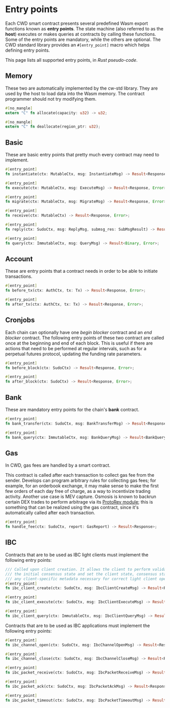 # Entry points

Each CWD smart contract presents several predefined Wasm export functions known as **entry points**. The state machine (also referred to as the **host**) executes or makes queries at contracts by calling these functions. Some of the entry points are mandatory, while the others are optional. The CWD standard library provides an `#[entry_point]` macro which helps defining entry points.

This page lists all supported entry points, in _Rust pseudo-code_.

## Memory

These two are automatically implemented by the cw-std library. They are used by the host to load data into the Wasm memory. The contract programmer should not try modifying them.

```rust
#[no_mangle]
extern "C" fn allocate(capacity: u32) -> u32;

#[no_mangle]
extern "C" fn deallocate(region_ptr: u32);
```

## Basic

These are basic entry points that pretty much every contract may need to implement.

```rust
#[entry_point]
fn instantiate(ctx: MutableCtx, msg: InstantiateMsg) -> Result<Response, Error>;

#[entry_point]
fn execute(ctx: MutableCtx, msg: ExecuteMsg) -> Result<Response, Error>;

#[entry_point]
fn migrate(ctx: MutableCtx, msg: MigrateMsg) -> Result<Response, Error>;

#[entry_point]
fn receive(ctx: MutableCtx) -> Result<Response, Error>;

#[entry_point]
fn reply(ctx: SudoCtx, msg: ReplyMsg, submsg_res: SubMsgResult) -> Result<Response, Error>;

#[entry_point]
fn query(ctx: ImmutableCtx, msg: QueryMsg) -> Result<Binary, Error>;
```

## Account

These are entry points that a contract needs in order to be able to initiate transactions.

```rust
#[entry_point]
fn before_tx(ctx: AuthCtx, tx: Tx) -> Result<Response, Error>;

#[entry_point]
fn after_tx(ctx: AuthCtx, tx: Tx) -> Result<Response, Error>;
```

## Cronjobs

Each chain can optionally have one _begin blocker_ contract and an _end blocker_ contract. The following entry points of these two contract are called once at the beginning and end of each block. This is useful if there are actions that need to be performed at regular intervals, such as for a perpetual futures protocol, updating the funding rate parameters.

```rust
#[entry_point]
fn before_block(ctx: SudoCtx) -> Result<Response, Error>;

#[entry_point]
fn after_block(ctx: SudoCtx) -> Result<Response, Error>;
```

## Bank

These are mandatory entry points for the chain's **bank** contract.

```rust
#[entry_point]
fn bank_transfer(ctx: SudoCtx, msg: BankTransferMsg) -> Result<Response, Error>;

#[entry_point]
fn bank_query(ctx: ImmutableCtx, msg: BankQueryMsg) -> Result<BankQueryResponse, Error>;
```

## Gas

In CWD, gas fees are handled by a smart contract.

This contract is called after each transaction to collect gas fee from the sender. Develops can program arbitrary rules for collecting gas fees; for example, for an orderbook exchange, it may make sense to make the first few orders of each day free of charge, as a way to incentivize trading activity. Another use case is MEV capture. Osmosis is known to backrun certain DEX trades to perform arbitrage via its [ProtoRev module](https://github.com/osmosis-labs/osmosis/tree/main/x/protorev); this is something that can be realized using the gas contract, since it's automatically called after each transaction.

```rust
#[entry_point]
fn handle_fee(ctx: SudoCtx, report: GasReport) -> Result<Response>;
```

## IBC

Contracts that are to be used as IBC light clients must implement the following entry points:

```rust
/// Called upon client creation. It allows the client to perform validation on
/// the initial consensus state and set the client state, consensus state, and
/// any client-specific metadata necessary for correct light client operation.
#[entry_point]
fn ibc_client_create(ctx: SudoCtx, msg: IbcClientCreateMsg) -> Result<Response>;

#[entry_point]
fn ibc_client_execute(ctx: SudoCtx, msg: IbcClientExecuteMsg) -> Result<Response>;

#[entry_point]
fn ibc_client_query(ctx: ImmutableCtx, msg: IbcClientQueryMsg) -> Result<IbcClientQueryResponse>;
```

Contracts that are to be used as IBC applications must implement the following entry points:

```rust
#[entry_point]
fn ibc_channel_open(ctx: SudoCtx, msg: IbcChannelOpenMsg) -> Result<Response>;

#[entry_point]
fn ibc_channel_close(ctx: SudoCtx, msg: IbcChannelCloseMsg) -> Result<Response>;

#[entry_point]
fn ibc_packet_receive(ctx: SudoCtx, msg: IbcPacketReceiveMsg) -> Result<Response>;

#[entry_point]
fn ibc_packet_ack(ctx: SudoCtx, msg: IbcPacketAckMsg) -> Result<Response>;

#[entry_point]
fn ibc_packet_timeout(ctx: SudoCtx, msg: IbcPacketTimeoutMsg) -> Result<Response>;
```
